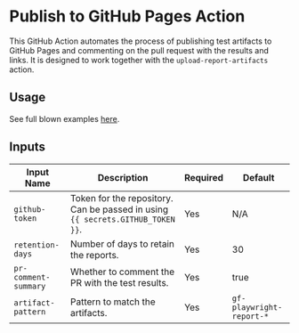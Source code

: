 # Publish to GitHub Pages Action

This GitHub Action automates the process of publishing test artifacts to GitHub Pages and commenting on the pull request with the results and links. It is designed to work together with the `upload-report-artifacts` action.

## Usage

See full blown examples [here](../README.txt).

## Inputs

| Input Name           | Description                                                                    | Required | Default                  |
| -------------------- | ------------------------------------------------------------------------------ | -------- | ------------------------ |
| `github-token`       | Token for the repository. Can be passed in using `{{ secrets.GITHUB_TOKEN }}`. | Yes      | N/A                      |
| `retention-days`     | Number of days to retain the reports.                                          | Yes      | 30                       |
| `pr-comment-summary` | Whether to comment the PR with the test results.                               | Yes      | true                     |
| `artifact-pattern`   | Pattern to match the artifacts.                                                | Yes      | `gf-playwright-report-*` |
